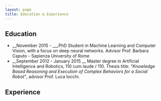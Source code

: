 ```yaml
---
layout: page
title: Education & Experience
---
```


## Education
* __November 2015 - ___PhD Student in Machine Learning and Computer Vision, with a focus on deep neural networks.
Advisor Prof. Barbara Caputo - Sapienza University of Rome
* __September 2012 - January 2015 __ Master degree in Artificial Intelligence and Robotics, 110 cum laude / 110. Thesis title: _"Knowledge Based Reasoning and Execution of Complex Behaviors for a Social Robot"_, advisor Prof. Luca Iocchi.
## Experience
